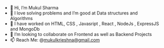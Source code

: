 - 👋 Hi, I’m Mukul Sharma
- 👀 I love solving problems and  I’m  good at Data structures and Algorithms
- 🌱 I have worked on HTML, CSS , Javasript , React , NodeJs , ExpressJS and MongoDb 
- 💞️ I’m looking to collaborate on Frontend as well as  Backend Projects 
- 📫 Reach Me: @mukulkrieshna@gmail.com

<!---
MS2407/MS2407 is a ✨ special ✨ repository because its `README.md` (this file) appears on your GitHub profile.
You can click the Preview link to take a look at your changes.
--->
